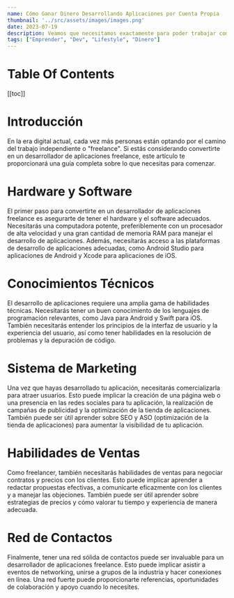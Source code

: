 ```yaml
---
name: Cómo Ganar Dinero Desarrollando Aplicaciones por Cuenta Propia
thumbnail: '../src/assets/images/images.png'
date: 2023-07-19
description: Veamos que necesitamos exactamente para poder trabajar como freelancers
tags: ["Emprender", "Dev", "Lifestyle", "Dinero"]
---
```


<h1>Table Of Contents</h1>

[[toc]]

# Introducción

En la era digital actual, cada vez más personas están optando por el camino del trabajo independiente o "freelance". Si estás considerando convertirte en un desarrollador de aplicaciones freelance, este artículo te proporcionará una guía completa sobre lo que necesitas para comenzar.

# Hardware y Software

El primer paso para convertirte en un desarrollador de aplicaciones freelance es asegurarte de tener el hardware y el software adecuados. Necesitarás una computadora potente, preferiblemente con un procesador de alta velocidad y una gran cantidad de memoria RAM para manejar el desarrollo de aplicaciones. Además, necesitarás acceso a las plataformas de desarrollo de aplicaciones adecuadas, como Android Studio para aplicaciones de Android y Xcode para aplicaciones de iOS.

# Conocimientos Técnicos

El desarrollo de aplicaciones requiere una amplia gama de habilidades técnicas. Necesitarás tener un buen conocimiento de los lenguajes de programación relevantes, como Java para Android y Swift para iOS. También necesitarás entender los principios de la interfaz de usuario y la experiencia del usuario, así como tener habilidades en la resolución de problemas y la depuración de código.

# Sistema de Marketing

Una vez que hayas desarrollado tu aplicación, necesitarás comercializarla para atraer usuarios. Esto puede implicar la creación de una página web o una presencia en las redes sociales para tu aplicación, la realización de campañas de publicidad y la optimización de la tienda de aplicaciones. También puede ser útil aprender sobre SEO y ASO (optimización de la tienda de aplicaciones) para aumentar la visibilidad de tu aplicación.

# Habilidades de Ventas

Como freelancer, también necesitarás habilidades de ventas para negociar contratos y precios con los clientes. Esto puede implicar aprender a redactar propuestas efectivas, a comunicarte eficazmente con los clientes y a manejar las objeciones. También puede ser útil aprender sobre estrategias de precios y cómo valorar tu tiempo y experiencia de manera adecuada.

# Red de Contactos

Finalmente, tener una red sólida de contactos puede ser invaluable para un desarrollador de aplicaciones freelance. Esto puede implicar asistir a eventos de networking, unirse a grupos de la industria y hacer conexiones en línea. Una red fuerte puede proporcionarte referencias, oportunidades de colaboración y apoyo cuando lo necesites.
